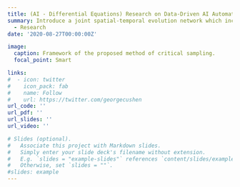 ```yaml
---
title: (AI - Differential Equations) Research on Data-Driven AI Automated Scientific Exploration Topics.
summary: Introduce a joint spatial-temporal evolution network which incorporates spatial dynamics modeling into the temporal evolution prediction for robust learning the evolution operator with very few samples. Our approach can iscover new locations to collect more critical samples based on multi-step reciprocal prediction error generated by a prediction loop of forward and backward networks.
  - Research
date: '2020-08-27T00:00:00Z'

image:
  caption: Framework of the proposed method of critical sampling.
  focal_point: Smart

links:
#  - icon: twitter
#    icon_pack: fab
#    name: Follow
#    url: https://twitter.com/georgecushen
url_code: ''
url_pdf: ''
url_slides: ''
url_video: ''

# Slides (optional).
#   Associate this project with Markdown slides.
#   Simply enter your slide deck's filename without extension.
#   E.g. `slides = "example-slides"` references `content/slides/example-slides.md`.
#   Otherwise, set `slides = ""`.
#slides: example
---
```




